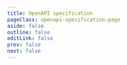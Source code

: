 ```yaml
---
title: OpenAPI specification
pageClass: openapi-specification-page
aside: false
outline: false
editLink: false
prev: false
next: false
---
```


<script setup lang="ts">
import { useRoute } from 'vitepress'
import spec from '../assets/facturxdotnet.openapi.json'

const route = useRoute();

const operationId = route.data.params.operationId;
</script>

<OAOperation :spec="spec" :operationId="operationId">
<template #branding>
</template>
</OAOperation>